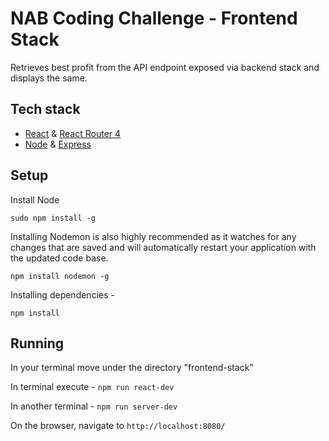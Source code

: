 # NAB Coding Challenge -  Frontend Stack
Retrieves best profit from the API endpoint exposed via backend stack and displays the same.

## Tech stack
* [React](https://github.com/facebook/react) & [React Router 4](https://github.com/ReactTraining/react-router)
* [Node](https://github.com/nodejs) & [Express](https://github.com/expressjs/express)


## Setup

Install Node
```
sudo npm install -g
```
Installing Nodemon is also highly recommended as it watches for any changes that are saved and will automatically restart your application with the updated code base.
```
npm install nodemon -g 
```

Installing dependencies -
```
npm install
```

## Running

In your terminal move under the directory "frontend-stack"

In terminal execute - ```npm run react-dev```

In another terminal - ```npm run server-dev```

On the browser, navigate to ```http://localhost:8080/```